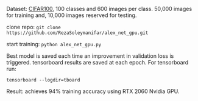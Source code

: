 Dataset: [CIFAR100](http://github.com), 100 classes and 600 images per class. 50,000 images for
 training and, 10,000 images reserved for testing.

clone repo:
`git clone https://github.com/RezaSoleymanifar/alex_net_gpu.git`

start training:
`python alex_net_gpu.py`

Best model is saved each time an improvement in validation loss is triggered. tensorboard results are saved at each epoch.
For tensorboard run:

`tensorboard --logdir=tboard`

Result: achieves 94% training accuracy using RTX 2060 Nvidia GPU.
